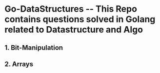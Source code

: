 # Go-DataStructures -- This Repo contains questions solved in Golang related to Datastructure and Algo 

## 1. Bit-Manipulation
## 2. Arrays

